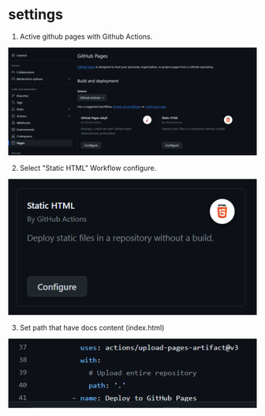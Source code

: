 # settings

1. Active github pages with Github Actions.

![alt text](image.png)

2. Select "Static HTML" Workflow configure.

![alt text](image-1.png)

3. Set path that have docs content (index.html)

![alt text](image-2.png)
